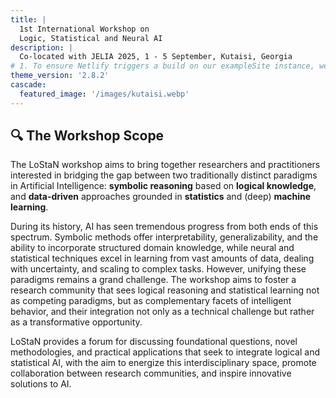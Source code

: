 ```yaml
---
title: |
  1st International Workshop on
  Logic, Statistical and Neural AI
description: |
  Co-located with JELIA 2025, 1 - 5 September, Kutaisi, Georgia
# 1. To ensure Netlify triggers a build on our exampleSite instance, we need to change a file in the exampleSite directory.
theme_version: '2.8.2'
cascade:
  featured_image: '/images/kutaisi.webp'
---
```


## 🔍 The Workshop Scope

The LoStaN workshop aims to bring together researchers and practitioners interested in bridging the gap between two traditionally distinct paradigms in Artificial Intelligence: 
**symbolic reasoning** based on **logical knowledge**, 
and **data-driven** approaches grounded in **statistics** and (deep) **machine learning**.

During its history, AI has seen tremendous progress from both ends of this spectrum. 
Symbolic methods offer interpretability, generalizability, and the ability to incorporate structured domain knowledge, 
while neural and statistical techniques excel in learning from vast amounts of data, dealing with uncertainty, 
and scaling to complex tasks. 
However, unifying these paradigms remains a grand challenge.
The workshop aims to foster a research community that sees logical reasoning and statistical learning not as competing paradigms, 
but as complementary facets of intelligent behavior, and their integration not only as a technical challenge but rather as a transformative opportunity.

LoStaN provides a forum for discussing foundational questions, novel methodologies, and practical applications that seek to integrate logical and statistical AI, 
with the aim to energize this interdisciplinary space, promote collaboration between research communities, and inspire innovative solutions to AI.

